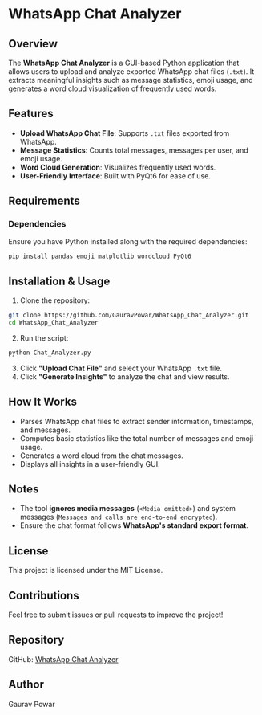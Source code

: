 # WhatsApp Chat Analyzer

## Overview
The **WhatsApp Chat Analyzer** is a GUI-based Python application that allows users to upload and analyze exported WhatsApp chat files (`.txt`). It extracts meaningful insights such as message statistics, emoji usage, and generates a word cloud visualization of frequently used words.

## Features
- **Upload WhatsApp Chat File**: Supports `.txt` files exported from WhatsApp.
- **Message Statistics**: Counts total messages, messages per user, and emoji usage.
- **Word Cloud Generation**: Visualizes frequently used words.
- **User-Friendly Interface**: Built with PyQt6 for ease of use.

## Requirements
### Dependencies
Ensure you have Python installed along with the required dependencies:
```sh
pip install pandas emoji matplotlib wordcloud PyQt6
```

## Installation & Usage
1. Clone the repository:
```sh
git clone https://github.com/GauravPowar/WhatsApp_Chat_Analyzer.git
cd WhatsApp_Chat_Analyzer
```
2. Run the script:
```sh
python Chat_Analyzer.py
```
3. Click **"Upload Chat File"** and select your WhatsApp `.txt` file.
4. Click **"Generate Insights"** to analyze the chat and view results.

## How It Works
- Parses WhatsApp chat files to extract sender information, timestamps, and messages.
- Computes basic statistics like the total number of messages and emoji usage.
- Generates a word cloud from the chat messages.
- Displays all insights in a user-friendly GUI.

## Notes
- The tool **ignores media messages** (`<Media omitted>`) and system messages (`Messages and calls are end-to-end encrypted`).
- Ensure the chat format follows **WhatsApp's standard export format**.

## License
This project is licensed under the MIT License.

## Contributions
Feel free to submit issues or pull requests to improve the project!

## Repository
GitHub: [WhatsApp Chat Analyzer](https://github.com/GauravPowar/WhatsApp_Chat_Analyzer/)

## Author
Gaurav Powar
